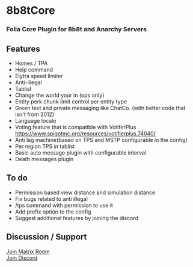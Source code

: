 # 8b8tCore
### Folia Core Plugin for 8b8t and Anarchy Servers
## Features
* Homes / TPA 
* Help command
* Elytra speed limiter
* Anti-illegal 
* Tablist 
* Change the world your in (ops only)
* Entity perk chunk limit control per entity type
* Green text and private messaging like ChatCo. (with better code that isn't from 2012)
* Language locale
* Voting feature that is compatible with VotiferPlus https://www.spigotmc.org/resources/votifierplus.74040/
* Anti lag machine(based on TPS and MSTP configurable in the config)
* Per region TPS in tablist
* Basic auto message plugin with configurable interval
* Death messages plugin



## To do
* Permission based view distance and simulation distance
* Fix bugs related to anti illegal
* /tps command with permission to use it
* Add prefix option to the config
* Suggest additional features by joining the discord

## Discussion / Support
<a href="https://matrix.to/#/#xera:matrix.xera.ca">Join Matrix Room</a>
<br>
<a href="https://discord.gg/EgfXQtUz5e"> Join Discord</a>
